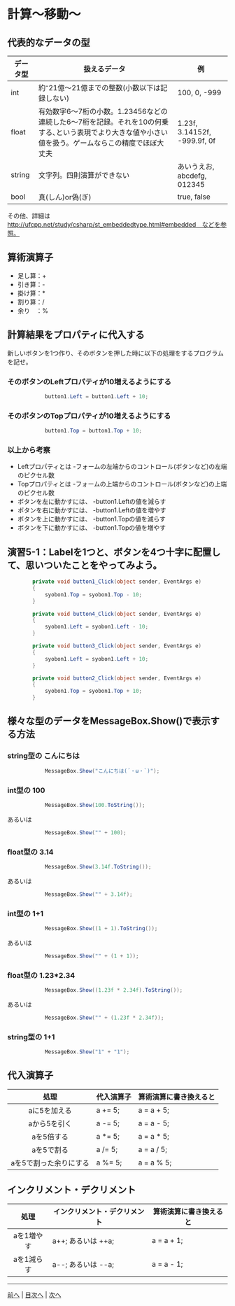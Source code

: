 # 計算～移動～

## 代表的なデータの型
|データ型|扱えるデータ|例|
|-------|-----------|--|
|int    |約⁻21億～21億までの整数(小数以下は記録しない)|100, 0, -999|
|float  |有効数字6～7桁の小数。1.23456などの連続した6～7桁を記録。それを10の何乗する､という表現でより大きな値や小さい値を扱う。ゲームならこの精度でほぼ大丈夫|1.23f, 3.14152f, -999.9f, 0f|
|string |文字列。四則演算ができない|あいうえお, abcdefg, 012345|
|bool   |真(しん)or偽(ぎ)|true, false|

その他、詳細は http://ufcpp.net/study/csharp/st_embeddedtype.html#embedded　などを参照。

## 算術演算子
- 足し算：+
- 引き算：-
- 掛け算：*
- 割り算：/
- 余り　：%

## 計算結果をプロパティに代入する
新しいボタンを1つ作り、そのボタンを押した時に以下の処理をするプログラムを記せ。

### そのボタンのLeftプロパティが10増えるようにする
```cs
            button1.Left = button1.Left + 10;
```

### そのボタンのTopプロパティが10増えるようにする
```cs
            button1.Top = button1.Top + 10;
```

### 以上から考察
- Leftプロパティとは
  -フォームの左端からのコントロール(ボタンなど)の左端のピクセル数
- Topプロパティとは
  -フォームの上端からのコントロール(ボタンなど)の上端のピクセル数
- ボタンを左に動かすには、
  -button1.Leftの値を減らす
- ボタンを右に動かすには、
  -button1.Leftの値を増やす
- ボタンを上に動かすには、
  -button1.Topの値を減らす
- ボタンを下に動かすには、
  -button1.Topの値を増やす

## 演習5-1：Labelを1つと、ボタンを4つ十字に配置して、思いついたことをやってみよう。

```cs
        private void button1_Click(object sender, EventArgs e)
        {
            syobon1.Top = syobon1.Top - 10;
        }

        private void button4_Click(object sender, EventArgs e)
        {
            syobon1.Left = syobon1.Left - 10;
        }

        private void button3_Click(object sender, EventArgs e)
        {
            syobon1.Left = syobon1.Left + 10;
        }

        private void button2_Click(object sender, EventArgs e)
        {
            syobon1.Top = syobon1.Top + 10;
        }
```

## 様々な型のデータをMessageBox.Show()で表示する方法
### string型の こんにちは
```cs
            MessageBox.Show("こんにちは(´・ω・`)");
```

### int型の 100
```cs
            MessageBox.Show(100.ToString());
```

あるいは

```cs
            MessageBox.Show("" + 100);
```

### float型の 3.14
```cs
            MessageBox.Show(3.14f.ToString());
```

あるいは

```cs
            MessageBox.Show("" + 3.14f);
```

### int型の 1+1
```cs
            MessageBox.Show((1 + 1).ToString());
```

あるいは

```cs
            MessageBox.Show("" + (1 + 1));
```

### float型の 1.23*2.34
```cs
            MessageBox.Show((1.23f * 2.34f).ToString());
```

あるいは

```cs
            MessageBox.Show("" + (1.23f * 2.34f));
```

### string型の 1+1
```cs
            MessageBox.Show("1" + "1");
```

## 代入演算子
|処理                   |代入演算子|算術演算に書き換えると|
|:---------------------:|-------|----------|
|aに5を加える            |a += 5;|a = a + 5;|
|aから5を引く           |a -= 5;|a = a - 5;|
|aを5倍する             |a *= 5;|a = a * 5;|
|aを5で割る             |a /= 5;|a = a / 5;|
|aを5で割った余りにする   |a %= 5;|a = a % 5;|

## インクリメント・デクリメント
|処理      |インクリメント・デクリメント|算術演算に書き換えると|
|:-------:|------------------|----------|
|aを1増やす|a++; あるいは ++a;|a = a + 1;|		
|aを1減らす|a--; あるいは --a;|a = a - 1;|

---

[前へ](04.md) | [目次へ](README.md#%E7%9B%AE%E6%AC%A1) | [次へ](06.md)
